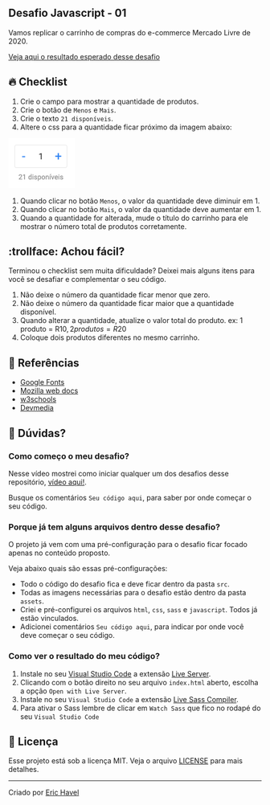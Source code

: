 ## Desafio Javascript - 01

Vamos replicar o carrinho de compras do e-commerce Mercado Livre de 2020.

[Veja aqui o resultado esperado desse desafio](https://codelabs.pro/desafio-javascript-01/index.html)

## :fire: Checklist

1. Crie o campo para mostrar a quantidade de produtos.
1. Crie o botão de `Menos` e `Mais`.
1. Crie o texto `21 disponíveis`.
1. Altere o css para a quantidade ficar próximo da imagem abaixo:

![Layout 1](layout-1.png)

1. Quando clicar no botão `Menos`, o valor da quantidade deve diminuir em 1.
1. Quando clicar no botão `Mais`, o valor da quantidade deve aumentar em 1.
1. Quando a quantidade for alterada, mude o título do carrinho para ele mostrar o número total de produtos corretamente.

## :trollface: Achou fácil?

Terminou o checklist sem muita dificuldade? Deixei mais alguns itens para você se desafiar e complementar o seu código.

1. Não deixe o número da quantidade ficar menor que zero.
1. Não deixe o número da quantidade ficar maior que a quantidade disponível.
1. Quando alterar a quantidade, atualize o valor total do produto. ex: 1 produto = R$10, 2 produtos = R$20
1. Coloque dois produtos diferentes no mesmo carrinho.

## :eyes: Referências

- [Google Fonts](https://fonts.google.com/)
- [Mozilla web docs](https://developer.mozilla.org/)
- [w3schools](https://www.w3schools.com)
- [Devmedia](https://www.devmedia.com.br)

## 🤔 Dúvidas?

### Como começo o meu desafio?

Nesse vídeo mostrei como iniciar qualquer um dos desafios desse repositório, [vídeo aqui!](https://www.youtube.com/watch?v=Vph1CUip0ik).

Busque os comentários `Seu código aqui`, para saber por onde começar o seu código.

### Porque já tem alguns arquivos dentro desse desafio?

O projeto já vem com uma pré-configuração para o desafio ficar focado apenas no conteúdo proposto.

Veja abaixo quais são essas pré-configurações:

- Todo o código do desafio fica e deve ficar dentro da pasta `src`.
- Todas as imagens necessárias para o desafio estão dentro da pasta `assets`.
- Criei e pré-configurei os arquivos `html`, `css`, `sass` e `javascript`. Todos já estão vinculados.
- Adicionei comentários `Seu código aqui`, para indicar por onde você deve começar o seu código.

### Como ver o resultado do meu código?

1. Instale no seu [Visual Studio Code](https://code.visualstudio.com/) a extensão [Live Server](https://marketplace.visualstudio.com/items?itemName=ritwickdey.LiveServer).
1. Clicando com o botão direito no seu arquivo `index.html` aberto, escolha a opção `Open with Live Server`.
1. Instale no seu `Visual Studio Code` a extensão [Live Sass Compiler](https://marketplace.visualstudio.com/items?itemName=ritwickdey.live-sass).
1. Para ativar o Sass lembre de clicar em `Watch Sass` que fico no rodapé do seu `Visual Studio Code`

## :page_facing_up: Licença

Esse projeto está sob a licença MIT. Veja o arquivo [LICENSE](/LICENSE) para mais detalhes.

---

Criado por [Eric Havel](https://www.linkedin.com/in/eric-havel-9a22b118/)
